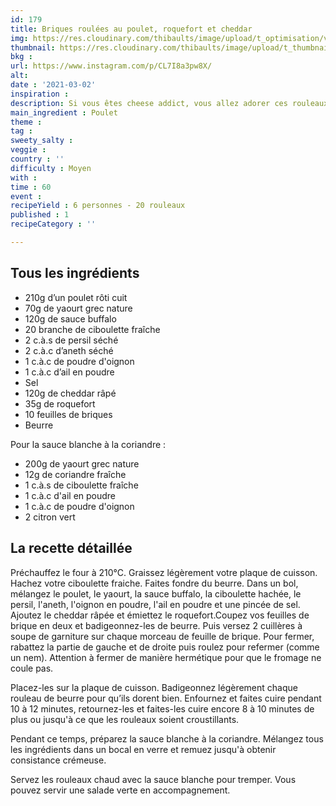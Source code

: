 ```yaml
---
id: 179
title: Briques roulées au poulet, roquefort et cheddar
img: https://res.cloudinary.com/thibaults/image/upload/t_optimisation/v1614704236/Recipes/20210302_briques_poulet_cheddar.jpg
thumbnail: https://res.cloudinary.com/thibaults/image/upload/t_thumbnail_josie/v1614704236/Recipes/20210302_briques_poulet_cheddar.jpg
bkg : 
url: https://www.instagram.com/p/CL7I8a3pw8X/
alt: 
date : '2021-03-02'
inspiration : 
description: Si vous êtes cheese addict, vous allez adorer ces rouleaux poulet, cheddar et roquefort.
main_ingredient : Poulet
theme : 
tag : 
sweety_salty : 
veggie :
country : ''
difficulty : Moyen
with : 
time : 60
event : 
recipeYield : 6 personnes - 20 rouleaux
published : 1
recipeCategory : ''

---
```


## Tous les ingrédients
 - 210g d’un poulet rôti cuit
 - 70g de yaourt grec nature
 - 120g de sauce buffalo 
 - 20 branche de ciboulette fraîche
 - 2 c.à.s de persil séché
 - 2 c.à.c d’aneth séché
 - 1 c.à.c de poudre d'oignon
 - 1 c.à.c d’ail en poudre
 - Sel
 - 120g de cheddar râpé
 - 35g de roquefort
 - 10 feuilles de briques
 - Beurre

Pour la sauce blanche à la coriandre :
 - 200g de yaourt grec nature
 - 12g de coriandre fraîche
 - 1 c.à.s de ciboulette fraîche
 - 1 c.à.c d'ail en poudre
 - 1 c.à.c de poudre d'oignon
 - 2 citron vert

## La recette détaillée
Préchauffez le four à 210°C. Graissez légèrement votre plaque de cuisson. Hachez votre ciboulette fraiche. Faites fondre du beurre. Dans un bol, mélangez le poulet, le yaourt, la sauce buffalo, la ciboulette hachée, le persil, l'aneth, l'oignon en poudre, l'ail en poudre et une pincée de sel. Ajoutez le cheddar râpée et émiettez le roquefort.Coupez vos feuilles de brique en deux et badigeonnez-les de beurre. Puis versez 2 cuillères à soupe de garniture sur chaque morceau de feuille de brique. Pour fermer, rabattez la partie de gauche et de droite puis roulez pour refermer (comme un nem). Attention à fermer de manière hermétique pour que le fromage ne coule pas.

Placez-les sur la plaque de cuisson. Badigeonnez légèrement chaque rouleau de beurre pour qu’ils dorent bien. Enfournez et faites cuire pendant 10 à 12 minutes, retournez-les et faites-les cuire encore 8 à 10 minutes de plus ou jusqu'à ce que les rouleaux soient croustillants.

Pendant ce temps, préparez la sauce blanche à la coriandre. Mélangez tous les ingrédients dans un bocal en verre et remuez jusqu'à obtenir consistance crémeuse. 

Servez les rouleaux chaud avec la sauce blanche pour tremper. Vous pouvez servir une salade verte en accompagnement.